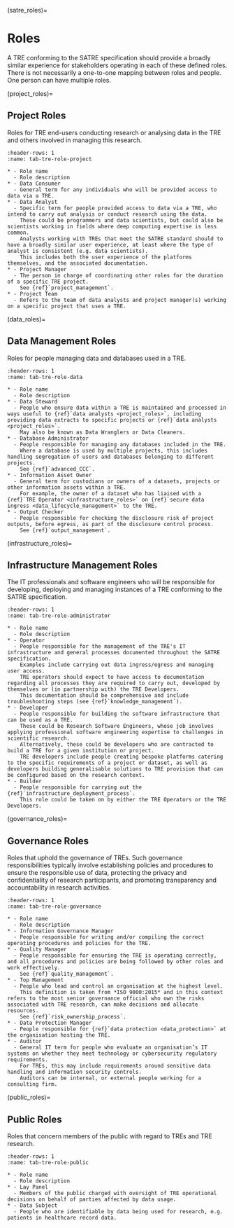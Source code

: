 (satre_roles)=

# Roles

A TRE conforming to the SATRE specification should provide a broadly similar experience for stakeholders operating in each of these defined roles.
There is not necessarily a one-to-one mapping between roles and people.
One person can have multiple roles.

(project_roles)=

## Project Roles

Roles for TRE end-users conducting research or analysing data in the TRE and others involved in managing this research.

```{list-table}
:header-rows: 1
:name: tab-tre-role-project

* - Role name
  - Role description
* - Data Consumer
  - General term for any individuals who will be provided access to data via a TRE.
* - Data Analyst
  - Specific term for people provided access to data via a TRE, who intend to carry out analysis or conduct research using the data.
    These could be programmers and data scientists, but could also be scientists working in fields where deep computing expertise is less common.
    Analysts working with TREs that meet the SATRE standard should to have a broadly similar user experience, at least where the type of analyst is consistent (e.g. data scientists).
    This includes both the user experience of the platforms themselves, and the associated documentation.
* - Project Manager
  - The person in charge of coordinating other roles for the duration of a specific TRE project.
    See {ref}`project_management`.
* - Project Team
  - Refers to the team of data analysts and project manager(s) working on a specific project that uses a TRE.

```

(data_roles)=

## Data Management Roles

Roles for people managing data and databases used in a TRE.

```{list-table}
:header-rows: 1
:name: tab-tre-role-data

* - Role name
  - Role description
* - Data Steward
  - People who ensure data within a TRE is maintained and processed in ways useful to {ref}`data analysts <project_roles>`, including providing data extracts to specific projects or {ref}`data analysts <project_roles>`.
    May also be known as Data Wranglers or Data Cleaners.
* - Database Administrator
  - People responsible for managing any databases included in the TRE.
    Where a database is used by multiple projects, this includes handling segregation of users and databases belonging to different projects.
    See {ref}`advanced_CCC`.
* - Information Asset Owner
  - General term for custodians or owners of a datasets, projects or other information assets within a TRE.
    For example, the owner of a dataset who has liaised with a {ref}`TRE Operator <infrastructure_roles>` on {ref}`secure data ingress <data_lifecycle_management>` to the TRE.
* - Output Checker
  - People responsible for checking the disclosure risk of project outputs, before egress, as part of the disclosure control process.
    See {ref}`output_management`.
```

(infrastructure_roles)=

## Infrastructure Management Roles

The IT professionals and software engineers who will be responsible for developing, deploying and managing instances of a TRE conforming to the SATRE specification.

```{list-table}
:header-rows: 1
:name: tab-tre-role-administrator

* - Role name
  - Role description
* - Operator
  - People responsible for the management of the TRE's IT infrastructure and general processes documented throughout the SATRE specification.
    Examples include carrying out data ingress/egress and managing user access.
    TRE operators should expect to have access to documentation regarding all processes they are required to carry out, developed by themselves or (in partnership with) the TRE Developers.
    This documentation should be comprehensive and include troubleshooting steps (see {ref}`knowledge_management`).
* - Developer
  - People responsible for building the software infrastructure that can be used as a TRE.
    These could be Research Software Engineers, whose job involves applying professional software engineering expertise to challenges in scientific research.
    Alternatively, these could be developers who are contracted to build a TRE for a given institution or project.
    TRE developers include people creating bespoke platforms catering to the specific requirements of a project or dataset, as well as developers building generalisable solutions to TRE provision that can be configured based on the research context.
* - Builder
  - People responsible for carrying out the {ref}`infrastructure_deployment_process`.
    This role could be taken on by either the TRE Operators or the TRE Developers.
```

(governance_roles)=

## Governance Roles

Roles that uphold the governance of TREs.
Such governance responsibilities typically involve establishing policies and procedures to ensure the responsible use of data, protecting the privacy and confidentiality of research participants, and promoting transparency and accountability in research activities.

```{list-table}
:header-rows: 1
:name: tab-tre-role-governance

* - Role name
  - Role description
* - Information Governance Manager
  - People responsible for writing and/or compiling the correct operating procedures and policies for the TRE.
* - Quality Manager
  - People responsible for ensuring the TRE is operating correctly, and all procedures and policies are being followed by other roles and work effectively.
    See {ref}`quality_management`.
* - Top Management
  - People who lead and control an organisation at the highest level.
    This definition is taken from *ISO 9000:2015* and in this context refers to the most senior governance official who own the risks associated with TRE research, can make decisions and allocate resources.
    See {ref}`risk_ownership_process`.
* - Data Protection Manager
  - People responsible for {ref}`data protection <data_protection>` at the organisation hosting the TRE.
* - Auditor
  - General IT term for people who evaluate an organisation’s IT systems on whether they meet technology or cybersecurity regulatory requirements.
    For TREs, this may include requirements around sensitive data handling and information security controls.
    Auditors can be internal, or external people working for a consulting firm.

```

(public_roles)=

## Public Roles

Roles that concern members of the public with regard to TREs and TRE research.

```{list-table}
:header-rows: 1
:name: tab-tre-role-public

* - Role name
  - Role description
* - Lay Panel
  - Members of the public charged with oversight of TRE operational decisions on behalf of parties affected by data usage.
* - Data Subject
  - People who are identifiable by data being used for research, e.g. patients in healthcare record data.
```
